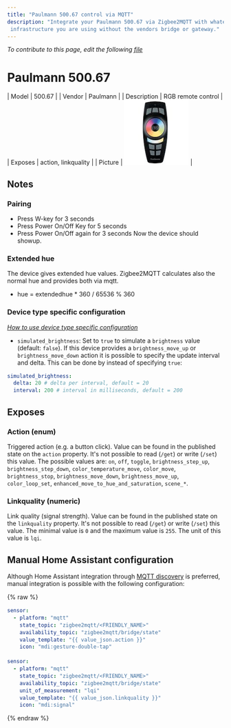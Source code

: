 ```yaml
---
title: "Paulmann 500.67 control via MQTT"
description: "Integrate your Paulmann 500.67 via Zigbee2MQTT with whatever smart home
 infrastructure you are using without the vendors bridge or gateway."
---
```


*To contribute to this page, edit the following
[file](https://github.com/Koenkk/zigbee2mqtt.io/blob/master/docs/devices/500.67.md)*

# Paulmann 500.67

| Model | 500.67  |
| Vendor  | Paulmann  |
| Description | RGB remote control |
| Exposes | action, linkquality |
| Picture | ![Paulmann 500.67](../images/devices/500.67.jpg) |

## Notes


### Pairing
- Press W-key for 3 seconds
- Press Power On/Off Key for 5 seconds
- Press Power On/Off again for 3 seconds
Now the device should showup.

### Extended hue
The device gives extended hue values. Zigbee2MQTT calculates also the normal hue and provides both via mqtt.
- hue = extendedhue * 360 / 65536 % 360

### Device type specific configuration
*[How to use device type specific configuration](../information/configuration.md)*

* `simulated_brightness`: Set to `true` to simulate a `brightness` value (default: `false`).
If this device provides a `brightness_move_up` or `brightness_move_down` action it is possible to specify the update
interval and delta. This can be done by instead of specifying `true`:

```yaml
simulated_brightness:
  delta: 20 # delta per interval, default = 20
  interval: 200 # interval in milliseconds, default = 200
```



## Exposes

### Action (enum)
Triggered action (e.g. a button click).
Value can be found in the published state on the `action` property.
It's not possible to read (`/get`) or write (`/set`) this value.
The possible values are: `on`, `off`, `toggle`, `brightness_step_up`, `brightness_step_down`, `color_temperature_move`, `color_move`, `brightness_stop`, `brightness_move_down`, `brightness_move_up`, `color_loop_set`, `enhanced_move_to_hue_and_saturation`, `scene_*`.

### Linkquality (numeric)
Link quality (signal strength).
Value can be found in the published state on the `linkquality` property.
It's not possible to read (`/get`) or write (`/set`) this value.
The minimal value is `0` and the maximum value is `255`.
The unit of this value is `lqi`.

## Manual Home Assistant configuration
Although Home Assistant integration through [MQTT discovery](../integration/home_assistant) is preferred,
manual integration is possible with the following configuration:


{% raw %}
```yaml
sensor:
  - platform: "mqtt"
    state_topic: "zigbee2mqtt/<FRIENDLY_NAME>"
    availability_topic: "zigbee2mqtt/bridge/state"
    value_template: "{{ value_json.action }}"
    icon: "mdi:gesture-double-tap"

sensor:
  - platform: "mqtt"
    state_topic: "zigbee2mqtt/<FRIENDLY_NAME>"
    availability_topic: "zigbee2mqtt/bridge/state"
    unit_of_measurement: "lqi"
    value_template: "{{ value_json.linkquality }}"
    icon: "mdi:signal"
```
{% endraw %}


